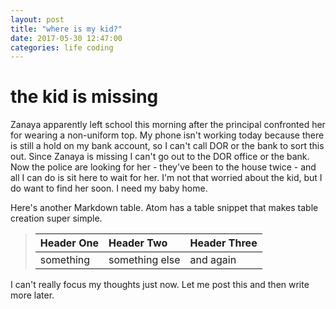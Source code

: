 ```yaml
---
layout: post
title: "where is my kid?"
date: 2017-05-30 12:47:00
categories: life coding
---
```


# the kid is missing

Zanaya apparently left school this morning after the principal confronted her for wearing a non-uniform top. My phone isn't working today because there is still a hold on my bank account, so I can't call DOR or the bank to sort this out. Since Zanaya is missing I can't go out to the DOR office or the bank. Now the police are looking for her - they've been to the house twice - and all I can do is sit here to wait for her. I'm not that worried about the kid, but I do want to find her soon. I need my baby home.

Here's another Markdown table. Atom has a table snippet that makes table creation super simple.

>| **Header One** | **Header Two** | **Header Three**|
>| :------------- | :------------- | :-------------- |
>| something      | something else | and again       |



I can't really focus my thoughts just now. Let me post this and then write more later.
